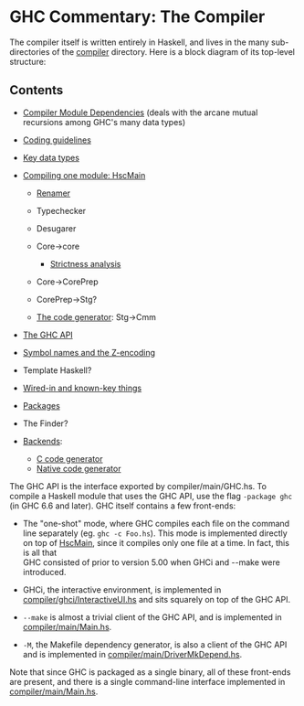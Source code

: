 # GHC Commentary: The Compiler



The compiler itself is written entirely in Haskell, and lives in the many sub-directories of the [compiler](/trac/ghc/browser/ghc/compiler) directory.  Here is a block diagram of its top-level structure:



[](/trac/ghc/attachment/wiki/Commentary/Compiler/ghc-top.png)


## Contents


- [Compiler Module Dependencies](module-dependencies) (deals with the arcane mutual recursions among GHC's many data types)
- [Coding guidelines](commentary/coding-style)

- [Key data types](commentary/compiler/key-data-types)
- [Compiling one module: HscMain](commentary/compiler/hsc-main)

  - [Renamer](commentary/compiler/renamer)
  - Typechecker
  - Desugarer
  - Core-\>core

    - [Strictness analysis](commentary/compiler/strictness-analysis)
  - Core-\>CorePrep
  - CorePrep-\>Stg?
  - [The code generator](commentary/compiler/code-gen): Stg-\>Cmm

- [The GHC API](commentary/compiler/api)
- [Symbol names and the Z-encoding](commentary/compiler/symbol-names)
- Template Haskell?
- [Wired-in and known-key things](commentary/compiler/wired-in)
- [Packages](commentary/compiler/packages)
- The Finder?
- [Backends](commentary/compiler/backends):

  - [C code generator](commentary/compiler/backends/ppr-c)
  - [Native code generator](commentary/compiler/backends/ncg)


The GHC API is the interface exported by compiler/main/GHC.hs. To compile a Haskell module that uses the GHC API, use the flag `-package ghc` (in GHC 6.6 and later). GHC itself contains a few front-ends: 


- The "one-shot" mode, where GHC compiles each file on the command line separately (eg. `ghc -c Foo.hs`). This mode is implemented
  directly on top of [HscMain](commentary/compiler/hsc-main), since it compiles only one file at a time. In fact, this is all that   
  GHC consisted of prior to version 5.00 when GHCi and --make were introduced.

- GHCi, the interactive environment, is implemented in [compiler/ghci/InteractiveUI.hs](/trac/ghc/browser/ghc/compiler/ghci/InteractiveUI.hs) and sits squarely on top of the GHC
  API.


 


- `--make` is almost a trivial client of the GHC API, and is implemented in [compiler/main/Main.hs](/trac/ghc/browser/ghc/compiler/main/Main.hs). 

- `-M`, the Makefile dependency generator, is also a client of the GHC API and is implemented in
  [compiler/main/DriverMkDepend.hs](/trac/ghc/browser/ghc/compiler/main/DriverMkDepend.hs). 


Note that since GHC is packaged as a single binary, all of these front-ends are present, and there is a single command-line interface implemented in [compiler/main/Main.hs](/trac/ghc/browser/ghc/compiler/main/Main.hs).


